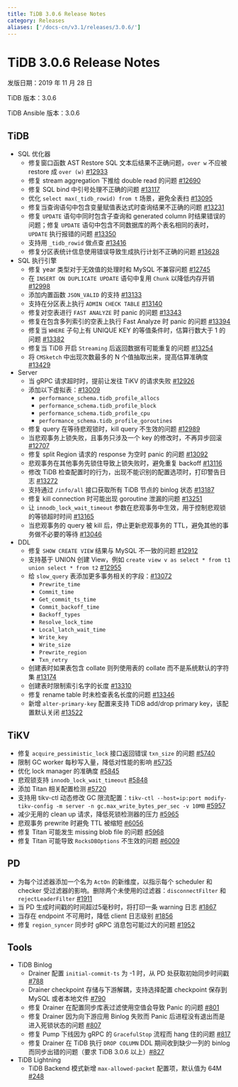 ```yaml
---
title: TiDB 3.0.6 Release Notes
category: Releases
aliases: ['/docs-cn/v3.1/releases/3.0.6/']
---
```


# TiDB 3.0.6 Release Notes

发版日期：2019 年 11 月 28 日

TiDB 版本：3.0.6

TiDB Ansible 版本：3.0.6

## TiDB

+ SQL 优化器
    - 修复窗口函数 AST Restore SQL 文本后结果不正确问题，`over w` 不应被 restore 成 `over (w)` [#12933](https://github.com/pingcap/tidb/pull/12933)
    - 修复 stream aggregation 下推给 double read 的问题 [#12690](https://github.com/pingcap/tidb/pull/12690)
    - 修复 SQL bind 中引号处理不正确的问题 [#13117](https://github.com/pingcap/tidb/pull/13117)
    - 优化 `select max(_tidb_rowid) from t` 场景，避免全表扫 [#13095](https://github.com/pingcap/tidb/pull/13095)
    - 修复当查询语句中包含变量赋值表达式时查询结果不正确的问题 [#13231](https://github.com/pingcap/tidb/pull/13231)
    - 修复 `UPDATE` 语句中同时包含子查询和 generated column 时结果错误的问题；修复 `UPDATE` 语句中包含不同数据库的两个表名相同的表时，`UPDATE` 执行报错的问题 [#13350](https://github.com/pingcap/tidb/pull/13350)
    - 支持用 `_tidb_rowid` 做点查 [#13416](https://github.com/pingcap/tidb/pull/13416)
    - 修复分区表统计信息使用错误导致生成执行计划不正确的问题 [#13628](https://github.com/pingcap/tidb/pull/13628)
+ SQL 执行引擎
    - 修复 year 类型对于无效值的处理时和 MySQL 不兼容问题 [#12745](https://github.com/pingcap/tidb/pull/12745)
    - 在 `INSERT ON DUPLICATE UPDATE` 语句中复用 `Chunk` 以降低内存开销 [#12998](https://github.com/pingcap/tidb/pull/12998)
    - 添加内置函数 `JSON_VALID` 的支持 [#13133](https://github.com/pingcap/tidb/pull/13133)
    - 支持在分区表上执行 `ADMIN CHECK TABLE` [#13140](https://github.com/pingcap/tidb/pull/13140)
    - 修复对空表进行 `FAST ANALYZE` 时 panic 的问题 [#13343](https://github.com/pingcap/tidb/pull/13343)
    - 修复在包含多列索引的空表上执行 Fast Analyze 时 panic 的问题 [#13394](https://github.com/pingcap/tidb/pull/13394)
    - 修复当 `WHERE` 子句上有  UNIQUE KEY 的等值条件时，估算行数大于 1 的问题 [#13382](https://github.com/pingcap/tidb/pull/13382)
    - 修复当 TiDB 开启 `Streaming` 后返回数据有可能重复的问题 [#13254](https://github.com/pingcap/tidb/pull/13254)
    - 将 `CMSketch` 中出现次数最多的 N 个值抽取出来，提高估算准确度 [#13429](https://github.com/pingcap/tidb/pull/13429)
+ Server
    - 当 gRPC 请求超时时，提前让发往 TiKV 的请求失败 [#12926](https://github.com/pingcap/tidb/pull/12926)
    - 添加以下虚拟表：[#13009](https://github.com/pingcap/tidb/pull/13009)
        - `performance_schema.tidb_profile_allocs`
        - `performance_schema.tidb_profile_block`
        - `performance_schema.tidb_profile_cpu`
        - `performance_schema.tidb_profile_goroutines`
    - 修复 query 在等待悲观锁时，kill query 不生效的问题 [#12989](https://github.com/pingcap/tidb/pull/12989)
    - 当悲观事务上锁失败，且事务只涉及一个 key 的修改时，不再异步回滚 [#12707](https://github.com/pingcap/tidb/pull/12707)
    - 修复 split Region 请求的 response 为空时 panic 的问题 [#13092](https://github.com/pingcap/tidb/pull/13092)
    - 悲观事务在其他事务先锁住导致上锁失败时，避免重复 backoff [#13116](https://github.com/pingcap/tidb/pull/13116)
    - 修改 TiDB 检查配置时的行为，出现不能识别的配置选项时，打印警告日志 [#13272](https://github.com/pingcap/tidb/pull/13272)
    - 支持通过 `/info/all` 接口获取所有 TiDB 节点的 binlog 状态 [#13187](https://github.com/pingcap/tidb/pull/13187)
    - 修复 kill connection 时可能出现 goroutine 泄漏的问题 [#13251](https://github.com/pingcap/tidb/pull/13251)
    - 让 `innodb_lock_wait_timeout` 参数在悲观事务中生效，用于控制悲观锁的等锁超时时间 [#13165](https://github.com/pingcap/tidb/pull/13165)
    - 当悲观事务的 query 被 kill 后，停止更新悲观事务的 TTL，避免其他的事务做不必要的等待 [#13046](https://github.com/pingcap/tidb/pull/13046)
+ DDL
    - 修复 `SHOW CREATE VIEW` 结果与 MySQL 不一致的问题 [#12912](https://github.com/pingcap/tidb/pull/12912)
    - 支持基于 UNION 创建 View，例如 `create view v as select * from t1 union select * from t2` [#12955](https://github.com/pingcap/tidb/pull/12955)
    - 给 `slow_query` 表添加更多事务相关的字段：[#13072](https://github.com/pingcap/tidb/pull/13072)
        - `Prewrite_time`
        - `Commit_time`
        - `Get_commit_ts_time`
        - `Commit_backoff_time`
        - `Backoff_types`
        - `Resolve_lock_time`
        - `Local_latch_wait_time`
        - `Write_key`
        - `Write_size`
        - `Prewrite_region`
        - `Txn_retry`
    - 创建表时如果表包含 collate 则列使用表的 collate 而不是系统默认的字符集 [#13174](https://github.com/pingcap/tidb/pull/13174)
    - 创建表时限制索引名字的长度 [#13310](https://github.com/pingcap/tidb/pull/13310)
    - 修复 rename table 时未检查表名长度的问题 [#13346](https://github.com/pingcap/tidb/pull/13346)
    - 新增 `alter-primary-key` 配置来支持 TiDB add/drop primary key，该配置默认关闭 [#13522](https://github.com/pingcap/tidb/pull/13522)

## TiKV

- 修复 `acquire_pessimistic_lock` 接口返回错误 `txn_size` 的问题 [#5740](https://github.com/tikv/tikv/pull/5740)
- 限制 GC worker 每秒写入量，降低对性能的影响 [#5735](https://github.com/tikv/tikv/pull/5735)
- 优化 lock manager 的准确度 [#5845](https://github.com/tikv/tikv/pull/5845)
- 悲观锁支持 `innodb_lock_wait_timeout` [#5848](https://github.com/tikv/tikv/pull/5848)
- 添加 Titan 相关配置检测 [#5720](https://github.com/tikv/tikv/pull/5720)
- 支持用 tikv-ctl 动态修改 GC 限流配置：`tikv-ctl --host=ip:port modify-tikv-config -m server -n gc.max_write_bytes_per_sec -v 10MB` [#5957](https://github.com/tikv/tikv/pull/5957)
- 减少无用的 clean up 请求，降低死锁检测器的压力 [#5965](https://github.com/tikv/tikv/pull/5965)
- 悲观事务 prewrite 时避免 TTL 被缩短 [#6056](https://github.com/tikv/tikv/pull/6056)
- 修复 Titan 可能发生 missing blob file 的问题 [#5968](https://github.com/tikv/tikv/pull/5968)
- 修复 Titan 可能导致 `RocksDBOptions` 不生效的问题 [#6009](https://github.com/tikv/tikv/pull/6009)

## PD

- 为每个过滤器添加一个名为 `ActOn` 的新维度，以指示每个 scheduler 和 checker 受过滤器的影响。删除两个未使用的过滤器：`disconnectFilter` 和 `rejectLeaderFilter` [#1911](https://github.com/pingcap/pd/pull/1911)
- 当 PD 生成时间戳的时间超过5毫秒时，将打印一条 warning 日志 [#1867](https://github.com/pingcap/pd/pull/1867)
- 当存在 endpoint 不可用时，降低 client 日志级别 [#1856](https://github.com/pingcap/pd/pull/1856)
- 修复 `region_syncer` 同步时 gRPC 消息包可能过大的问题 [#1952](https://github.com/pingcap/pd/pull/1952)

## Tools

+ TiDB Binlog
    - Drainer 配置 `initial-commit-ts` 为 -1 时，从 PD 处获取初始同步时间戳 [#788](https://github.com/pingcap/tidb-binlog/pull/788)
    - Drainer checkpoint 存储与下游解耦，支持选择配置 checkpoint 保存到 MySQL 或者本地文件 [#790](https://github.com/pingcap/tidb-binlog/pull/790)
    - 修复 Drainer 在配置同步库表过滤使用空值会导致 Panic 的问题 [#801](https://github.com/pingcap/tidb-binlog/pull/801)
    - 修复 Drainer 因为向下游应用 Binlog 失败而 Panic 后进程没有退出而是进入死锁状态的问题 [#807](https://github.com/pingcap/tidb-binlog/pull/807)
    - 修复 Pump 下线因为 gRPC 的 `GracefulStop` 流程而 hang 住的问题 [#817](https://github.com/pingcap/tidb-binlog/pull/817)
    - 修复 Drainer 在 TiDB 执行 `DROP COLUMN` DDL 期间收到缺少一列的 binlog 而同步出错的问题（要求 TiDB 3.0.6 以上）[#827](https://github.com/pingcap/tidb-binlog/pull/827)
+ TiDB Lightning
    - TiDB Backend 模式新增 `max-allowed-packet` 配置项，默认值为 64M [#248](https://github.com/pingcap/tidb-lightning/pull/248)
